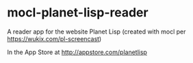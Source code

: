 mocl-planet-lisp-reader
=======================

A reader app for the website Planet Lisp (created with mocl per https://wukix.com/pl-screencast)

In the App Store at http://appstore.com/planetlisp
